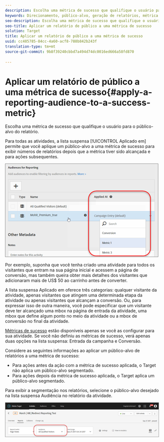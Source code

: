 ```yaml
---
description: Escolha uma métrica de sucesso que qualifique o usuário para o público-alvo do relatório.
keywords: Direcionamento, público-alvo, geração de relatórios, métrica de sucesso
seo-description: Escolha uma métrica de sucesso que qualifique o usuário para o público-alvo do relatório.
seo-title: Aplicar um relatório de público a uma métrica de sucesso
solution: Target
title: Aplicar um relatório de público a uma métrica de sucesso
uuid: cc485785-84cc-4a60-acf8-788b842b243f
translation-type: tm+mt
source-git-commit: 9b8f39240cbbd7a494d74dc0016ed666a58fd870

---
```



# Aplicar um relatório de público a uma métrica de sucesso{#apply-a-reporting-audience-to-a-success-metric}

Escolha uma métrica de sucesso que qualifique o usuário para o público-alvo do relatório.

Para todas as atividades, a lista suspensa [!UICONTROL Aplicado em] permite que você aplique um público-alvo a uma métrica de sucesso para exibir números de relatórios depois que a métrica tiver sido alcançada e para ações subsequentes.

![](assets/success_metric.png)

Por exemplo, suponha que você tenha criado uma atividade para todos os visitantes que entram na sua página inicial e acessem a página de conversão, mas também queira obter mais detalhes dos visitantes que adicionaram mais de US$ 50 ao carrinho antes de converter.

A lista suspensa Aplicado em oferece três categorias: qualquer visitante da atividade, apenas visitantes que atingem uma determinada etapa da atividade ou apenas visitantes que alcançam a conversão. Ou, para expressar isso de outra maneira, você pode especificar que um visitante deve ter alcançado uma mbox na página de entrada da atividade, uma mbox que define algum ponto no meio da atividade ou a mbox de conversão no final da atividade.

[Métricas de sucesso](../c-activities/r-success-metrics/success-metrics.md#reference_D011575C85DA48E989A244593D9B9924) estão disponíveis apenas se você as configurar para sua atividade. Se você não definiu as métricas de sucesso, verá apenas duas opções na lista suspensa: Entrada da campanha e Conversão.

Considere as seguintes informações ao aplicar um público-alvo de relatórios a uma métrica de sucesso:

* Para ações antes da ação com a métrica de sucesso aplicada, o Target não aplica um público-alvo segmentado.
* Para ações depois da métrica de sucesso aplicada, o Target aplica um público-alvo segmentado.

Para exibir a segmentação nos relatórios, selecione o público-alvo desejado na lista suspensa Audiência no relatório da atividade.

![](assets/reporting_audience_dropdown.png)

